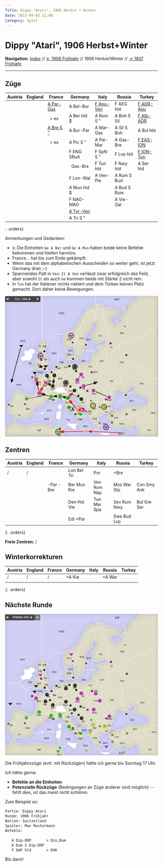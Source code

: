 ```yaml
---
Title: Dippy "Atari", 1906 Herbst + Winter
Date: 2022-09-03 21:00
Category: Spiel
---
```


# Dippy "Atari", 1906 Herbst+Winter

**Navigation**: [index](index.md) // [<- 1906 Frühjahr](dippy-a1906f.md) // 1906 Herbst/Winter //  [-> 1907 Frühjahr](dippy-a1907f.md) 

---

## Züge

| Austria          | England          | France           | Germany          | Italy            | Russia       | Turkey           |
|------------------|------------------|------------------|------------------|------------------|--------------|------------------|
|                  |                  | <u>A Par-Gas</u> | A Bel-Bur        | <u>F Apu-Ven</u> | F AEG hld    | <u>F ADR-Apu</u> |
|                  |                  | &nbsp; &gt; ex   | A Ber hld $      | A Rom S "        | A Boh S Sil  | <u>F Alb-ADR</u> |
|                  |                  | <u>A Bre S "</u> | A Bur-Par        | A Mar-Gas        | A Sil S Boh  | A Bul hld        |
|                  |                  | &nbsp; &gt; ex   | A Pic S "        | A Pie-Mar        | A Gas-Bre    | <u>F EAS-ION</u> |
|                  |                  |                  | F ENG SRuA       | F SpN S "        | F Lvp hld    | <u>F ION-Tun</u> |
|                  |                  |                  | &nbsp; Gas-Bre   | F Tun hld        | F Nwy hld    | A Ser hld        |
|                  |                  |                  | F Lon-Wal        | A Ven-Pie        | A Rum S Bud  |                  |
|                  |                  |                  | A Mun hld $      |                  | A Bud S Rum  |                  |
|                  |                  |                  | F NAO-MAO        |                  | A Vie-Gal    |                  |
|                  |                  |                  | <u>A Tyr-Ven</u> |                  |              |                  |
|                  |                  |                  | A Tri S "        |                  |              |                  |
: .orders}

Anmerkungen und Gedanken: 

* `$`: Die Einheiten `Ge A Ber` und `Ge A Mun` haben beide keine Befehle bekommen und hielten harmlos.
* France... hat bis zum Ende gekämpft.
* Wenn das mit dem alphabetischen Ausscheiden so weiter geht, ist jetzt Germany dran ;-)
* Spannendes Patt in `Ven`: `It A Ven` verlässt zwar erfolgreich das Feld, aber sowohl `It` als auch `Ge` kommen beide mit Stärke 2 nicht rein.
* In `Tun` hat der Italiener nichts riskiert und dem Türken keinen Platz gemacht. Dort daher keine Bewegungen.
 
![Züge](images/a1906h-1.png)


## Zentren

| Austria     | England | France    | Germany     | Italy       | Russia      | Turkey      |
|-------------|---------|-----------|-------------|-------------|-------------|-------------|
| /           | /       |           | Lon Bel Tri | Por         | +Bre        |             |
|             |         | -Par -Bre | Ber Mun Kie | Ven Rom Nap | Mos War Stp | Con Smy Ank |
|             |         |           | Den Hol Vie | Tun Mar Spa | Sev Rum Nwy | Bul Gre Ser |
|             |         |           | Edi +Par    |             | Swe Bud Lvp |             |
{: .orders}

**Freie Zentren:** 
/

## Winterkorrekturen


| Austria     | England | France | Germany | Italy | Russia | Turkey |
|-------------|---------|--------|---------|-------|--------|--------|
| /           | /       | /      | +A Kie  |       | +A War |        |
|             |         |        |         |       |        |        |
{: .orders}

## Nächste Runde

![Neue Situation](images/a1906h-3.png)

Die Frühjahrszüge (evtl. mit Rückzügen) hätte ich gerne bis Sonntag 17 Uhr.

Ich hätte gerne:

 * **Befehle an die Einheiten**
 * **Potenzielle Rückzüge** (Bedingungen an Züge anderer sind möglich) -- fehlt dies, ist das meist nicht schlimm.

Zum Beispiel so:

    Partie: Dippy Atari
    Runde: 1906 Frühjahr
    Nation: Switzerland
    Spieler: Max Mustermann
    Befehle:

       A Dip-DOP       > Din,Dum
       A Dum S Dip-DOP
       F DAP hld       > DUK

Bis dann!
